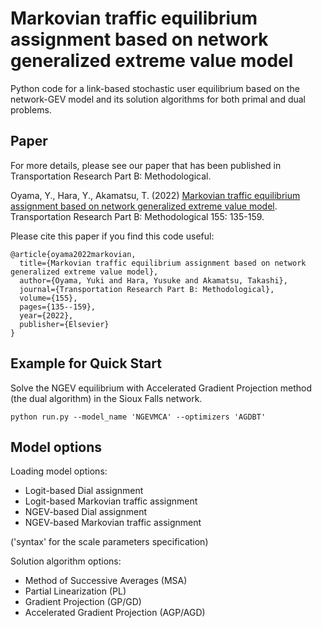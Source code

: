 # Markovian traffic equilibrium assignment based on network generalized extreme value model
Python code for a link-based stochastic user equilibrium based on the network-GEV model and its solution algorithms for both primal and dual problems.

## Paper
For more details, please see our paper that has been published in Transportation Research Part B: Methodological.

Oyama, Y., Hara, Y., Akamatsu, T. (2022) [Markovian traffic equilibrium assignment based on network generalized extreme value model](https://www.sciencedirect.com/science/article/pii/S0191261521001934). Transportation Research Part B: Methodological 155: 135-159.

Please cite this paper if you find this code useful:
```
@article{oyama2022markovian,
  title={Markovian traffic equilibrium assignment based on network generalized extreme value model},
  author={Oyama, Yuki and Hara, Yusuke and Akamatsu, Takashi},
  journal={Transportation Research Part B: Methodological},
  volume={155},
  pages={135--159},
  year={2022},
  publisher={Elsevier}
}
```

## Example for Quick Start
Solve the NGEV equilibrium with Accelerated Gradient Projection method (the dual algorithm) in the Sioux Falls network.

```
python run.py --model_name 'NGEVMCA' --optimizers 'AGDBT'
```

## Model options
Loading model options:

- Logit-based Dial assignment
- Logit-based Markovian traffic assignment
- NGEV-based Dial assignment
- NGEV-based Markovian traffic assignment

('syntax' for the scale parameters specification)

Solution algorithm options:

- Method of Successive Averages (MSA)
- Partial Linearization (PL)
- Gradient Projection (GP/GD)
- Accelerated Gradient Projection (AGP/AGD)
